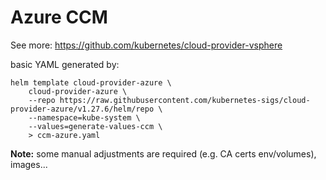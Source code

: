 # Azure CCM

See more: https://github.com/kubernetes/cloud-provider-vsphere

basic YAML generated by:

```
helm template cloud-provider-azure \
    cloud-provider-azure \
    --repo https://raw.githubusercontent.com/kubernetes-sigs/cloud-provider-azure/v1.27.6/helm/repo \
    --namespace=kube-system \
    --values=generate-values-ccm \
    > ccm-azure.yaml
```

**Note:** some manual adjustments are required (e.g. CA certs env/volumes), images...
